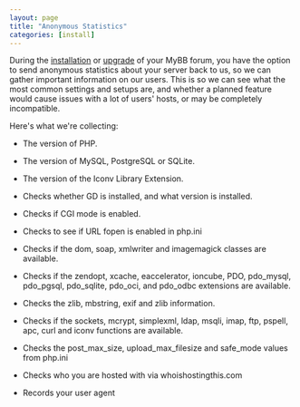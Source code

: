 ```yaml
---
layout: page
title: "Anonymous Statistics"
categories: [install]
---
```


During the [installation](https://docs.mybb.com/1.8/install/) or [upgrade](https://docs.mybb.com/1.8/install/upgrade/) of your MyBB forum, you have the option to send anonymous statistics about your server back to us, so we can gather important information on our users. This is so we can see what the most common settings and setups are, and whether a planned feature would cause issues with a lot of users' hosts, or may be completely incompatible.

Here's what we're collecting:

* The version of PHP.

* The version of MySQL, PostgreSQL or SQLite.

* The version of the Iconv Library Extension.

* Checks whether GD is installed, and what version is installed.

* Checks if CGI mode is enabled.

* Checks to see if URL fopen is enabled in php.ini

* Checks if the dom, soap, xmlwriter and imagemagick classes are available.

* Checks if the zendopt, xcache, eaccelerator, ioncube, PDO, pdo_mysql, pdo_pgsql, pdo_sqlite, pdo_oci, and pdo_odbc extensions are available.

* Checks the zlib, mbstring, exif and zlib information.

* Checks if the sockets, mcrypt, simplexml, ldap, msqli, imap, ftp, pspell, apc, curl and iconv functions are available.

* Checks the post_max_size, upload_max_filesize and safe_mode values from php.ini

* Checks who you are hosted with via whoishostingthis.com

* Records your user agent 
